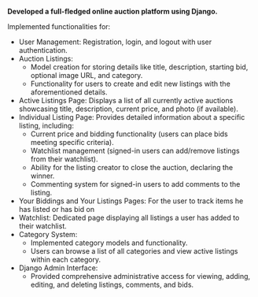 **Developed a full-fledged online auction platform using Django.**

Implemented functionalities for:

* User Management: Registration, login, and logout with user authentication.
* Auction Listings:
    * Model creation for storing details like title, description, starting bid, optional image URL, and category.
    * Functionality for users to create and edit new listings with the aforementioned details.
* Active Listings Page: Displays a list of all currently active auctions showcasing title, description, current price, and photo (if available).
* Individual Listing Page: Provides detailed information about a specific listing, including:
    * Current price and bidding functionality (users can place bids meeting specific criteria).
    * Watchlist management (signed-in users can add/remove listings from their watchlist).
    * Ability for the listing creator to close the auction, declaring the winner.
    * Commenting system for signed-in users to add comments to the listing.
* Your Biddings and Your Listings Pages: For the user to track items he has listed or has bid on 
* Watchlist: Dedicated page displaying all listings a user has added to their watchlist.
* Category System:
    * Implemented category models and functionality.
    * Users can browse a list of all categories and view active listings within each category.
* Django Admin Interface:
    * Provided comprehensive administrative access for viewing, adding, editing, and deleting listings, comments, and bids.
